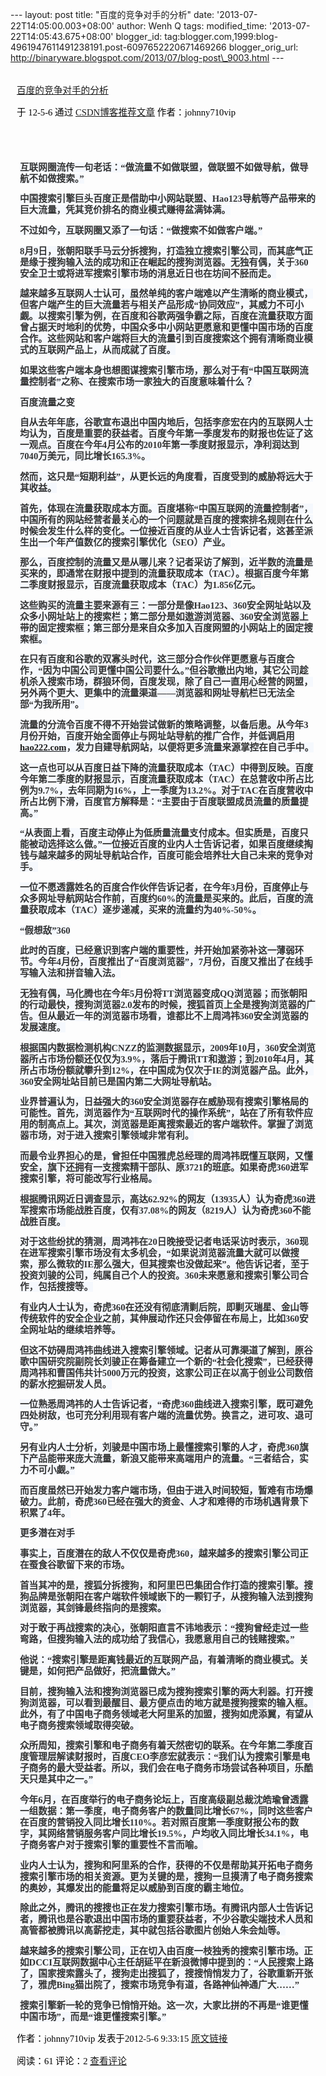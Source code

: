 --- layout: post title: "百度的竞争对手的分析" date:
'2013-07-22T14:05:00.003+08:00' author: Wenh Q tags: modified\_time:
'2013-07-22T14:05:43.675+08:00' blogger\_id:
tag:blogger.com,1999:blog-4961947611491238191.post-6097652220671469266
blogger\_orig\_url:
http://binaryware.blogspot.com/2013/07/blog-post\_9003.html ---
<div
style="color: black; direction: ltr; font-family: &quot;Arial&quot;; font-size: 11pt; margin-bottom: 0; margin-left: 7.5pt; margin-right: 7.5pt; margin-top: 0; padding: 0;">

<span
style="color: #0000ee; font-family: &quot;Verdana&quot;; text-decoration: underline;">[\
百度的竞争对手的分析](http://blog.csdn.net/johnny710vip/article/details/7538869)</span>

</div>

<div
style="color: black; direction: ltr; font-family: &quot;Arial&quot;; font-size: 11pt; margin-bottom: 0; margin-left: 7.5pt; margin-right: 7.5pt; margin-top: 0; padding-bottom: 8pt; padding-left: 0; padding-right: 0; padding-top: 0;">

<span style="font-family: &quot;Verdana&quot;;">于 12-5-6 通过
</span><span
style="color: #0000ee; font-family: &quot;Verdana&quot;; text-decoration: underline;">[CSDN博客推荐文章](http://blog.csdn.net/)</span><span
style="font-family: &quot;Verdana&quot;;"> 作者：johnny710vip</span>

</div>

<div
style="color: black; direction: ltr; font-family: &quot;Arial&quot;; font-size: 11pt; height: 11pt; margin-bottom: 0; margin-left: 7.5pt; margin-right: 7.5pt; margin-top: 0; padding: 0;">

<span style="font-family: &quot;Verdana&quot;;"></span>

</div>

<div
style="color: black; direction: ltr; font-family: &quot;Arial&quot;; font-size: 11pt; line-height: 1.2272727272727273; margin-bottom: 0; margin-left: 11.2pt; margin-right: 11.2pt; margin-top: 0; padding: 0;">

<span
style="background-color: #f5f8fd; color: #333333; font-family: &quot;Verdana&quot;; font-weight: bold;">互联网圈流传一句老话：“做流量不如做联盟，做联盟不如做导航，做导航不如做搜索。”</span>

</div>

<div
style="color: black; direction: ltr; font-family: &quot;Arial&quot;; font-size: 11pt; line-height: 1.2272727272727273; margin-bottom: 0; margin-left: 11.2pt; margin-right: 11.2pt; margin-top: 0; padding: 0;">

<span
style="background-color: #f5f8fd; color: #333333; font-family: &quot;Verdana&quot;; font-weight: bold;">中国搜索引擎巨头百度正是借助中小网站联盟、Hao123导航等产品带来的巨大流量，凭其竞价排名的商业模式赚得盆满钵满。</span>

</div>

<div
style="color: black; direction: ltr; font-family: &quot;Arial&quot;; font-size: 11pt; line-height: 1.2272727272727273; margin-bottom: 0; margin-left: 11.2pt; margin-right: 11.2pt; margin-top: 0; padding: 0;">

<span
style="background-color: #f5f8fd; color: #333333; font-family: &quot;Verdana&quot;; font-weight: bold;">不过如今，互联网圈又添了一句话：“做搜索不如做客户端。”</span>

</div>

<div
style="color: black; direction: ltr; font-family: &quot;Arial&quot;; font-size: 11pt; line-height: 1.2272727272727273; margin-bottom: 0; margin-left: 11.2pt; margin-right: 11.2pt; margin-top: 0; padding: 0;">

<span
style="background-color: #f5f8fd; color: #333333; font-family: &quot;Verdana&quot;; font-weight: bold;">8月9日，张朝阳联手马云分拆搜狗，打造独立搜索引擎公司，而其底气正是缘于搜狗输入法的成功和正在崛起的搜狗浏览器。无独有偶，关于360安全卫士或将进军搜索引擎市场的消息近日也在坊间不胫而走。</span>

</div>

<div
style="color: black; direction: ltr; font-family: &quot;Arial&quot;; font-size: 11pt; line-height: 1.2272727272727273; margin-bottom: 0; margin-left: 11.2pt; margin-right: 11.2pt; margin-top: 0; padding: 0;">

<span
style="background-color: #f5f8fd; color: #333333; font-family: &quot;Verdana&quot;; font-weight: bold;">越来越多互联网人士认可，虽然单纯的客户端难以产生清晰的商业模式，但客户端产生的巨大流量若与相关产品形成“协同效应”，其威力不可小觑。以搜索引擎为例，在百度和谷歌两强争霸之际，百度在流量获取方面曾占据天时地利的优势，中国众多中小网站更愿意和更懂中国市场的百度合作。这些网站和客户端将巨大的流量引到百度搜索这个拥有清晰商业模式的互联网产品上，从而成就了百度。</span>

</div>

<div
style="color: black; direction: ltr; font-family: &quot;Arial&quot;; font-size: 11pt; line-height: 1.2272727272727273; margin-bottom: 0; margin-left: 11.2pt; margin-right: 11.2pt; margin-top: 0; padding: 0;">

<span
style="background-color: #f5f8fd; color: #333333; font-family: &quot;Verdana&quot;; font-weight: bold;">如果这些客户端本身也想图谋搜索引擎市场，那么对于有“中国互联网流量控制者”之称、在搜索市场一家独大的百度意味着什么？</span>

</div>

<div
style="color: black; direction: ltr; font-family: &quot;Arial&quot;; font-size: 11pt; line-height: 1.2272727272727273; margin-bottom: 0; margin-left: 11.2pt; margin-right: 11.2pt; margin-top: 0; padding: 0;">

<span
style="background-color: #f5f8fd; color: #333333; font-family: &quot;Verdana&quot;; font-weight: bold;">百度流量之变</span>

</div>

<div
style="color: black; direction: ltr; font-family: &quot;Arial&quot;; font-size: 11pt; line-height: 1.2272727272727273; margin-bottom: 0; margin-left: 11.2pt; margin-right: 11.2pt; margin-top: 0; padding: 0;">

<span
style="background-color: #f5f8fd; color: #333333; font-family: &quot;Verdana&quot;; font-weight: bold;">自从去年年底，谷歌宣布退出中国内地后，包括李彦宏在内的互联网人士均认为，百度是重要的获益者。百度今年第一季度发布的财报也佐证了这一观点。百度在今年4月公布的2010年第一季度财报显示，净利润达到7040万美元，同比增长165.3%。</span>

</div>

<div
style="color: black; direction: ltr; font-family: &quot;Arial&quot;; font-size: 11pt; line-height: 1.2272727272727273; margin-bottom: 0; margin-left: 11.2pt; margin-right: 11.2pt; margin-top: 0; padding: 0;">

<span
style="background-color: #f5f8fd; color: #333333; font-family: &quot;Verdana&quot;; font-weight: bold;">然而，这只是“短期利益”，从更长远的角度看，百度受到的威胁将远大于其收益。</span>

</div>

<div
style="color: black; direction: ltr; font-family: &quot;Arial&quot;; font-size: 11pt; line-height: 1.2272727272727273; margin-bottom: 0; margin-left: 11.2pt; margin-right: 11.2pt; margin-top: 0; padding: 0;">

<span
style="background-color: #f5f8fd; color: #333333; font-family: &quot;Verdana&quot;; font-weight: bold;">首先，体现在流量获取成本方面。百度堪称“中国互联网的流量控制者”，中国所有的网站经营者最关心的一个问题就是百度的搜索排名规则在什么时候会发生什么样的变化。一位接近百度的从业人士告诉记者，这甚至派生出一个年产值数亿的搜索引擎优化（SEO）产业。</span>

</div>

<div
style="color: black; direction: ltr; font-family: &quot;Arial&quot;; font-size: 11pt; line-height: 1.2272727272727273; margin-bottom: 0; margin-left: 11.2pt; margin-right: 11.2pt; margin-top: 0; padding: 0;">

<span
style="background-color: #f5f8fd; color: #333333; font-family: &quot;Verdana&quot;; font-weight: bold;">那么，百度控制的流量又是从哪儿来？记者采访了解到，近半数的流量是买来的，即通常在财报中提到的流量获取成本（TAC）。根据百度今年第二季度财报显示，百度流量获取成本（TAC）为1.856亿元。</span>

</div>

<div
style="color: black; direction: ltr; font-family: &quot;Arial&quot;; font-size: 11pt; line-height: 1.2272727272727273; margin-bottom: 0; margin-left: 11.2pt; margin-right: 11.2pt; margin-top: 0; padding: 0;">

<span
style="background-color: #f5f8fd; color: #333333; font-family: &quot;Verdana&quot;; font-weight: bold;">这些购买的流量主要来源有三：一部分是像Hao123、360安全网址站以及众多小网址站上的搜索栏；第二部分是如遨游浏览器、360安全浏览器上带的固定搜索框；第三部分是来自众多加入百度网盟的小网站上的固定搜索框。</span>

</div>

<div
style="color: black; direction: ltr; font-family: &quot;Arial&quot;; font-size: 11pt; line-height: 1.2272727272727273; margin-bottom: 0; margin-left: 11.2pt; margin-right: 11.2pt; margin-top: 0; padding: 0;">

<span
style="background-color: #f5f8fd; color: #333333; font-family: &quot;Verdana&quot;; font-weight: bold;">在只有百度和谷歌的双寡头时代，这三部分合作伙伴更愿意与百度合作，“因为中国公司更懂中国公司要什么。”但谷歌撤出内地，其它公司趁机杀入搜索市场，群狼环伺，百度发现，除了自己一直用心经营的网盟，另外两个更大、更集中的流量渠道——浏览器和网址导航栏已无法全部“为我所用”。</span>

</div>

<div
style="color: black; direction: ltr; font-family: &quot;Arial&quot;; font-size: 11pt; line-height: 1.2272727272727273; margin-bottom: 0; margin-left: 11.2pt; margin-right: 11.2pt; margin-top: 0; padding: 0;">

<span
style="background-color: #f5f8fd; color: #333333; font-family: &quot;Verdana&quot;; font-weight: bold;">流量的分流令百度不得不开始尝试做新的策略调整，以备后患。从今年3月份开始，百度开始全面停止与网址站导航的推广合作，并低调启用</span><span
style="background-color: #f5f8fd; color: #0000ee; font-family: &quot;Verdana&quot;; font-weight: bold; text-decoration: underline;">[hao222.com](http://hao222.com/)</span><span
style="background-color: #f5f8fd; color: #333333; font-family: &quot;Verdana&quot;; font-weight: bold;">，发力自建导航网站，以便将更多流量来源掌控在自己手中。</span>

</div>

<div
style="color: black; direction: ltr; font-family: &quot;Arial&quot;; font-size: 11pt; line-height: 1.2272727272727273; margin-bottom: 0; margin-left: 11.2pt; margin-right: 11.2pt; margin-top: 0; padding: 0;">

<span
style="background-color: #f5f8fd; color: #333333; font-family: &quot;Verdana&quot;; font-weight: bold;">这一点也可以从百度日益下降的流量获取成本（TAC）中得到反映。百度今年第二季度的财报显示，百度流量获取成本（TAC）在总营收中所占比例为9.7%，去年同期为16%，上一季度为13.2%。对于TAC在百度营收中所占比例下滑，百度官方解释是：“主要由于百度联盟成员流量的质量提高。”</span>

</div>

<div
style="color: black; direction: ltr; font-family: &quot;Arial&quot;; font-size: 11pt; line-height: 1.2272727272727273; margin-bottom: 0; margin-left: 11.2pt; margin-right: 11.2pt; margin-top: 0; padding: 0;">

<span
style="background-color: #f5f8fd; color: #333333; font-family: &quot;Verdana&quot;; font-weight: bold;">“从表面上看，百度主动停止为低质量流量支付成本。但实质是，百度只能被动选择这么做。”一位接近百度的业内人士告诉记者，如果百度继续掏钱与越来越多的网址导航站合作，百度可能会培养壮大自己未来的竞争对手。</span>

</div>

<div
style="color: black; direction: ltr; font-family: &quot;Arial&quot;; font-size: 11pt; line-height: 1.2272727272727273; margin-bottom: 0; margin-left: 11.2pt; margin-right: 11.2pt; margin-top: 0; padding: 0;">

<span
style="background-color: #f5f8fd; color: #333333; font-family: &quot;Verdana&quot;; font-weight: bold;">一位不愿透露姓名的百度合作伙伴告诉记者，在今年3月份，百度停止与众多网址导航网站合作前，百度约60%的流量是买来的。此后，百度的流量获取成本（TAC）逐步递减，买来的流量约为40%-50%。</span>

</div>

<div
style="color: black; direction: ltr; font-family: &quot;Arial&quot;; font-size: 11pt; line-height: 1.2272727272727273; margin-bottom: 0; margin-left: 11.2pt; margin-right: 11.2pt; margin-top: 0; padding: 0;">

<span
style="background-color: #f5f8fd; color: #333333; font-family: &quot;Verdana&quot;; font-weight: bold;">“假想敌”360</span>

</div>

<div
style="color: black; direction: ltr; font-family: &quot;Arial&quot;; font-size: 11pt; line-height: 1.2272727272727273; margin-bottom: 0; margin-left: 11.2pt; margin-right: 11.2pt; margin-top: 0; padding: 0;">

<span
style="background-color: #f5f8fd; color: #333333; font-family: &quot;Verdana&quot;; font-weight: bold;">此时的百度，已经意识到客户端的重要性，并开始加紧弥补这一薄弱环节。今年4月份，百度推出了“百度浏览器”，7月份，百度又推出了在线手写输入法和拼音输入法。</span>

</div>

<div
style="color: black; direction: ltr; font-family: &quot;Arial&quot;; font-size: 11pt; line-height: 1.2272727272727273; margin-bottom: 0; margin-left: 11.2pt; margin-right: 11.2pt; margin-top: 0; padding: 0;">

<span
style="background-color: #f5f8fd; color: #333333; font-family: &quot;Verdana&quot;; font-weight: bold;">无独有偶，马化腾也在今年5月份将TT浏览器变成QQ浏览器；而张朝阳的行动最快，搜狗浏览器2.0发布的时候，搜狐首页上全是搜狗浏览器的广告。但从最近一年的浏览器市场看，谁都比不上周鸿祎360安全浏览器的发展速度。</span>

</div>

<div
style="color: black; direction: ltr; font-family: &quot;Arial&quot;; font-size: 11pt; line-height: 1.2272727272727273; margin-bottom: 0; margin-left: 11.2pt; margin-right: 11.2pt; margin-top: 0; padding: 0;">

<span
style="background-color: #f5f8fd; color: #333333; font-family: &quot;Verdana&quot;; font-weight: bold;">根据国内数据检测机构CNZZ的监测数据显示，2009年10月，360安全浏览器所占市场份额还仅仅为3.9%，落后于腾讯TT和遨游；到2010年4月，其所占市场份额就攀升到12%，在中国成为仅次于IE的浏览器产品。此外，360安全网址站目前已是国内第二大网址导航站。</span>

</div>

<div
style="color: black; direction: ltr; font-family: &quot;Arial&quot;; font-size: 11pt; line-height: 1.2272727272727273; margin-bottom: 0; margin-left: 11.2pt; margin-right: 11.2pt; margin-top: 0; padding: 0;">

<span
style="background-color: #f5f8fd; color: #333333; font-family: &quot;Verdana&quot;; font-weight: bold;">业界普遍认为，日益强大的360安全浏览器存在威胁现有搜索引擎格局的可能性。首先，浏览器作为“互联网时代的操作系统”，站在了所有软件应用的制高点上。其次，浏览器是距离搜索最近的客户端软件。掌握了浏览器市场，对于进入搜索引擎领域非常有利。</span>

</div>

<div
style="color: black; direction: ltr; font-family: &quot;Arial&quot;; font-size: 11pt; line-height: 1.2272727272727273; margin-bottom: 0; margin-left: 11.2pt; margin-right: 11.2pt; margin-top: 0; padding: 0;">

<span
style="background-color: #f5f8fd; color: #333333; font-family: &quot;Verdana&quot;; font-weight: bold;">而最令业界担心的是，曾担任中国雅虎总经理的周鸿祎既懂互联网，又懂安全，旗下还拥有一支搜索精干部队、原3721的班底。如果奇虎360进军搜索引擎，将可能改写行业格局。</span>

</div>

<div
style="color: black; direction: ltr; font-family: &quot;Arial&quot;; font-size: 11pt; line-height: 1.2272727272727273; margin-bottom: 0; margin-left: 11.2pt; margin-right: 11.2pt; margin-top: 0; padding: 0;">

<span
style="background-color: #f5f8fd; color: #333333; font-family: &quot;Verdana&quot;; font-weight: bold;">根据腾讯网近日调查显示，高达62.92%的网友（13935人）认为奇虎360进军搜索市场能战胜百度，仅有37.08%的网友（8219人）认为奇虎360不能战胜百度。</span>

</div>

<div
style="color: black; direction: ltr; font-family: &quot;Arial&quot;; font-size: 11pt; line-height: 1.2272727272727273; margin-bottom: 0; margin-left: 11.2pt; margin-right: 11.2pt; margin-top: 0; padding: 0;">

<span
style="background-color: #f5f8fd; color: #333333; font-family: &quot;Verdana&quot;; font-weight: bold;">对于这些纷扰的猜测，周鸿祎在20日晚接受记者电话采访时表示，360现在进军搜索引擎市场没有太多机会，“如果说浏览器流量大就可以做搜索，那么微软的IE那么强大，但其搜索也没做起来”。他告诉记者，至于投资刘骏的公司，纯属自己个人的投资。360未来愿意和搜索引擎公司合作，包括搜搜等。</span>

</div>

<div
style="color: black; direction: ltr; font-family: &quot;Arial&quot;; font-size: 11pt; line-height: 1.2272727272727273; margin-bottom: 0; margin-left: 11.2pt; margin-right: 11.2pt; margin-top: 0; padding: 0;">

<span
style="background-color: #f5f8fd; color: #333333; font-family: &quot;Verdana&quot;; font-weight: bold;">有业内人士认为，奇虎360在还没有彻底清剿后院，即剿灭瑞星、金山等传统软件的安全企业之前，其伸展动作还只会停留在布局上，比如360安全网址站的继续培养等。</span>

</div>

<div
style="color: black; direction: ltr; font-family: &quot;Arial&quot;; font-size: 11pt; line-height: 1.2272727272727273; margin-bottom: 0; margin-left: 11.2pt; margin-right: 11.2pt; margin-top: 0; padding: 0;">

<span
style="background-color: #f5f8fd; color: #333333; font-family: &quot;Verdana&quot;; font-weight: bold;">但这不妨碍周鸿祎曲线进入搜索引擎领域。记者从可靠渠道了解到，原谷歌中国研究院副院长刘骏正在筹备建立一个新的“社会化搜索”，已经获得周鸿祎和曹国伟共计5000万元的投资，这家公司正在以高于创业公司数倍的薪水挖掘研发人员。</span>

</div>

<div
style="color: black; direction: ltr; font-family: &quot;Arial&quot;; font-size: 11pt; line-height: 1.2272727272727273; margin-bottom: 0; margin-left: 11.2pt; margin-right: 11.2pt; margin-top: 0; padding: 0;">

<span
style="background-color: #f5f8fd; color: #333333; font-family: &quot;Verdana&quot;; font-weight: bold;">一位熟悉周鸿祎的人士告诉记者，“奇虎360曲线进入搜索引擎，既可避免四处树敌，也可充分利用现有客户端的流量优势。换言之，进可攻、退可守。”</span>

</div>

<div
style="color: black; direction: ltr; font-family: &quot;Arial&quot;; font-size: 11pt; line-height: 1.2272727272727273; margin-bottom: 0; margin-left: 11.2pt; margin-right: 11.2pt; margin-top: 0; padding: 0;">

<span
style="background-color: #f5f8fd; color: #333333; font-family: &quot;Verdana&quot;; font-weight: bold;">另有业内人士分析，刘骏是中国市场上最懂搜索引擎的人才，奇虎360旗下产品能带来庞大流量，新浪又能带来高端用户的流量。“三者结合，实力不可小觑。”</span>

</div>

<div
style="color: black; direction: ltr; font-family: &quot;Arial&quot;; font-size: 11pt; line-height: 1.2272727272727273; margin-bottom: 0; margin-left: 11.2pt; margin-right: 11.2pt; margin-top: 0; padding: 0;">

<span
style="background-color: #f5f8fd; color: #333333; font-family: &quot;Verdana&quot;; font-weight: bold;">而百度虽然已开始发力客户端市场，但由于进入时间较短，暂难有市场爆破力。此前，奇虎360已经在强大的资金、人才和难得的市场机遇背景下积累了4年。</span>

</div>

<div
style="color: black; direction: ltr; font-family: &quot;Arial&quot;; font-size: 11pt; line-height: 1.2272727272727273; margin-bottom: 0; margin-left: 11.2pt; margin-right: 11.2pt; margin-top: 0; padding: 0;">

<span
style="background-color: #f5f8fd; color: #333333; font-family: &quot;Verdana&quot;; font-weight: bold;">更多潜在对手</span>

</div>

<div
style="color: black; direction: ltr; font-family: &quot;Arial&quot;; font-size: 11pt; line-height: 1.2272727272727273; margin-bottom: 0; margin-left: 11.2pt; margin-right: 11.2pt; margin-top: 0; padding: 0;">

<span
style="background-color: #f5f8fd; color: #333333; font-family: &quot;Verdana&quot;; font-weight: bold;">事实上，百度潜在的敌人不仅仅是奇虎360，越来越多的搜索引擎公司正在蚕食谷歌留下来的市场。</span>

</div>

<div
style="color: black; direction: ltr; font-family: &quot;Arial&quot;; font-size: 11pt; line-height: 1.2272727272727273; margin-bottom: 0; margin-left: 11.2pt; margin-right: 11.2pt; margin-top: 0; padding: 0;">

<span
style="background-color: #f5f8fd; color: #333333; font-family: &quot;Verdana&quot;; font-weight: bold;">首当其冲的是，搜狐分拆搜狗，和阿里巴巴集团合作打造的搜索引擎。搜狗品牌是张朝阳在客户端软件领域嵌下的一颗钉子，从搜狗输入法到搜狗浏览器，其剑锋最终指向的是搜索。</span>

</div>

<div
style="color: black; direction: ltr; font-family: &quot;Arial&quot;; font-size: 11pt; line-height: 1.2272727272727273; margin-bottom: 0; margin-left: 11.2pt; margin-right: 11.2pt; margin-top: 0; padding: 0;">

<span
style="background-color: #f5f8fd; color: #333333; font-family: &quot;Verdana&quot;; font-weight: bold;">对于敢于再战搜索的决心，张朝阳直言不讳地表示：“搜狗曾经走过一些弯路，但搜狗输入法的成功给了我信心，我愿意用自己的钱赌搜索。”</span>

</div>

<div
style="color: black; direction: ltr; font-family: &quot;Arial&quot;; font-size: 11pt; line-height: 1.2272727272727273; margin-bottom: 0; margin-left: 11.2pt; margin-right: 11.2pt; margin-top: 0; padding: 0;">

<span
style="background-color: #f5f8fd; color: #333333; font-family: &quot;Verdana&quot;; font-weight: bold;">他说：“搜索引擎是距离钱最近的互联网产品，有着清晰的商业模式。关键是，如何把产品做好，把流量做大。”</span>

</div>

<div
style="color: black; direction: ltr; font-family: &quot;Arial&quot;; font-size: 11pt; line-height: 1.2272727272727273; margin-bottom: 0; margin-left: 11.2pt; margin-right: 11.2pt; margin-top: 0; padding: 0;">

<span
style="background-color: #f5f8fd; color: #333333; font-family: &quot;Verdana&quot;; font-weight: bold;">目前，搜狗输入法和搜狗浏览器已成为搜狗搜索引擎的两大利器。打开搜狗浏览器，可以看到最醒目、最方便点击的地方就是搜狗搜索的输入框。此外，有了中国电子商务领域老大阿里系的加盟，搜狗如虎添翼，有望从电子商务搜索领域取得突破。</span>

</div>

<div
style="color: black; direction: ltr; font-family: &quot;Arial&quot;; font-size: 11pt; line-height: 1.2272727272727273; margin-bottom: 0; margin-left: 11.2pt; margin-right: 11.2pt; margin-top: 0; padding: 0;">

<span
style="background-color: #f5f8fd; color: #333333; font-family: &quot;Verdana&quot;; font-weight: bold;">众所周知，搜索引擎和电子商务有着天然密切的联系。在今年第二季度百度管理层解读财报时，百度CEO李彦宏就表示：“我们认为搜索引擎是电子商务的最大受益者。所以，我们会在电子商务市场尝试各种项目，乐酷天只是其中之一。”</span>

</div>

<div
style="color: black; direction: ltr; font-family: &quot;Arial&quot;; font-size: 11pt; line-height: 1.2272727272727273; margin-bottom: 0; margin-left: 11.2pt; margin-right: 11.2pt; margin-top: 0; padding: 0;">

<span
style="background-color: #f5f8fd; color: #333333; font-family: &quot;Verdana&quot;; font-weight: bold;">今年6月，在百度举行的电子商务论坛上，百度高级副总裁沈皓瑜曾透露一组数据：第一季度，电子商务客户的数量同比增长67%，同时这些客户在百度的营销投入同比增长110%。若对照百度第一季度财报公布的数字，其网络营销服务客户同比增长19.5%，户均收入同比增长34.1%，电子商务客户对于搜索引擎的重要性不言而喻。</span>

</div>

<div
style="color: black; direction: ltr; font-family: &quot;Arial&quot;; font-size: 11pt; line-height: 1.2272727272727273; margin-bottom: 0; margin-left: 11.2pt; margin-right: 11.2pt; margin-top: 0; padding: 0;">

<span
style="background-color: #f5f8fd; color: #333333; font-family: &quot;Verdana&quot;; font-weight: bold;">业内人士认为，搜狗和阿里系的合作，获得的不仅是帮助其开拓电子商务搜索引擎市场的相关资源。更为关键的是，搜狗一旦摸清了电子商务搜索的奥妙，其爆发出的能量将足以威胁到百度的霸主地位。</span>

</div>

<div
style="color: black; direction: ltr; font-family: &quot;Arial&quot;; font-size: 11pt; line-height: 1.2272727272727273; margin-bottom: 0; margin-left: 11.2pt; margin-right: 11.2pt; margin-top: 0; padding: 0;">

<span
style="background-color: #f5f8fd; color: #333333; font-family: &quot;Verdana&quot;; font-weight: bold;">除此之外，腾讯的搜搜也正在发力搜索引擎市场。有腾讯内部人士告诉记者，腾讯也是谷歌退出中国市场的重要获益者，不少谷歌尖端技术人员和高管都被腾讯以高薪挖走，其中就包括谷歌图片创始人朱会灿等。</span>

</div>

<div
style="color: black; direction: ltr; font-family: &quot;Arial&quot;; font-size: 11pt; line-height: 1.2272727272727273; margin-bottom: 0; margin-left: 11.2pt; margin-right: 11.2pt; margin-top: 0; padding: 0;">

<span
style="background-color: #f5f8fd; color: #333333; font-family: &quot;Verdana&quot;; font-weight: bold;">越来越多的搜索引擎公司，正在切入由百度一枝独秀的搜索引擎市场。正如DCCI互联网数据中心主任胡延平在新浪微博中提到的：“人民搜索上路了，国家搜索露头了，搜狗走出搜狐了，搜搜悄悄发力了，谷歌重新开张了，雅虎Bing猫出院了，搜索市场竞争有道，各路神仙神通广大……”</span>

</div>

<div
style="color: black; direction: ltr; font-family: &quot;Arial&quot;; font-size: 11pt; line-height: 1.2272727272727273; margin-bottom: 0; margin-left: 11.2pt; margin-right: 11.2pt; margin-top: 0; padding: 0;">

<span
style="background-color: #f5f8fd; color: #333333; font-family: &quot;Verdana&quot;; font-weight: bold;">搜索引擎新一轮的竞争已悄悄开始。这一次，大家比拼的不再是“谁更懂中国市场”，而是“谁更懂搜索引擎。”</span>

</div>

<div
style="color: black; direction: ltr; font-family: &quot;Arial&quot;; font-size: 11pt; margin-bottom: 0; margin-left: 7.5pt; margin-right: 7.5pt; margin-top: 0; padding: 0;">

<span style="font-family: &quot;Verdana&quot;;">作者：johnny710vip
发表于2012-5-6 9:33:15 </span><span
style="color: #0000ee; font-family: &quot;Verdana&quot;; text-decoration: underline;">[原文链接](http://blog.csdn.net/johnny710vip/article/details/7538869)</span>

</div>

<div
style="color: black; direction: ltr; font-family: &quot;Arial&quot;; font-size: 11pt; margin-bottom: 0; margin-left: 7.5pt; margin-right: 7.5pt; margin-top: 0; padding: 0;">

<span style="font-family: &quot;Verdana&quot;;">阅读：61 评论：2
</span><span
style="color: #0000ee; font-family: &quot;Verdana&quot;; text-decoration: underline;">[查看评论](http://blog.csdn.net/johnny710vip/article/details/7538869#comments)</span>

</div>
